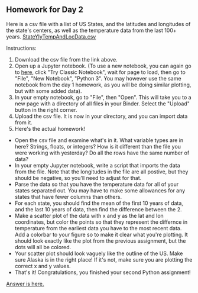 ## Homework for Day 2

Here is a csv file with a list of US States, and the latitudes and longitudes of the state's centers, as well as the temperature data from the last 100+ years. 
[StateYlyTempAndLocData.csv](http://python-bootcamp-ucd.github.io/bootcamp2020/StateYlyTempAndLocData.csv) 

Instructions:
  1. Download the csv file from the link above. 
  2. Open up a Jupyter notebook. (To use a new notebook, you can again go to [here](https://jupyter.org/try), click "Try Classic Notebook", wait for page to load, then go to "File", "New Notebook", "Python 3".  You may however use the same notebook from the day 1 homework, as you will be doing similar plotting, but with some added data).
  3. In your empty notebook, go to "File", then "Open". This will take you to a new page with a directory of all files in your Binder. Select the "Upload" button in the right corner.
  4. Upload the csv file. It is now in your directory, and you can import data from it. 
  5. Here's the actual homework! 
  
  - Open the csv file and examine what's in it. What variable types are in here? Strings, floats, or integers? How is it different than the file you were working with yesterday?  Do all the rows have the same number of data?
  - In your empty Jupyter notebook, write a script that imports the data from the file.  Note that the longitudes in the file are all postive, but they should be negative, so you'll need to adjust for that.
  - Parse the data so that you have the temperature data for all of your states separated out.  You may have to make some allowances for any states that have fewer columns than others.
  - For each state, you should find the mean of the first 10 years of data, and the last 10 years of data, then find the difference between the 2.
  - Make a scatter plot of the data with x and y as the lat and lon coordinates, but color the points so that they represent the differnce in temperature from the earliest data you have to the most recent data.  Add a colorbar to your figure so to make it clear what you're plotting. It should look exactly like the plot from the previous assignment, but the dots will all be colored.
  - Your scatter plot should look vaguely like the outline of the US. Make sure Alaska is in the right place! If it's not, make sure you are plotting the correct x and y values.
  - That's it! Congratulations, you finished your second Python assignment! 


[Answer is here.](https://python-bootcamp-ucd.github.io/bootcamp2020/HomeworkDay2)
